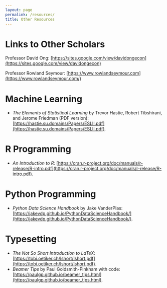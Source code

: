 ```yaml
---
layout: page
permalink: /resources/
title: Other Resources
---
```


# Links to Other Scholars

Professor David Ong: [https://sites.google.com/view/davidongecon](https://sites.google.com/view/davidongecon)

Professor Rowland Seymour: [https://www.rowlandseymour.com](https://www.rowlandseymour.com/)

# Machine Learning

* *The Elements of Statistical Learning* by Trevor Hastie, Robert Tibshirani, and Jerome Friedman (PDF version): [https://hastie.su.domains/Papers/ESLII.pdf](https://hastie.su.domains/Papers/ESLII.pdf).

# R Programming

* *An Introduction to R*: [https://cran.r-project.org/doc/manuals/r-release/R-intro.pdf](https://cran.r-project.org/doc/manuals/r-release/R-intro.pdf).

# Python Programming

* *Python Data Science Handbook* by Jake VanderPlas: [https://jakevdp.github.io/PythonDataScienceHandbook/](https://jakevdp.github.io/PythonDataScienceHandbook/). 

# Typesetting

* *The Not So Short Introduction to LaTeX*: [https://tobi.oetiker.ch/lshort/lshort.pdf](https://tobi.oetiker.ch/lshort/lshort.pdf).
* *Beamer Tips* by Paul Goldsmith-Pinkham with code: [https://paulgp.github.io/beamer_tips.html](https://paulgp.github.io/beamer_tips.html). 

